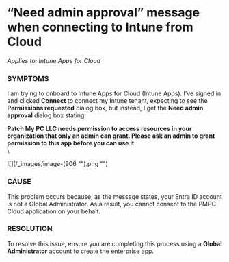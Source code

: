# “Need admin approval” message when connecting to Intune from Cloud

_Applies to: Intune Apps for Cloud_

### SYMPTOMS

I am trying to onboard to Intune Apps for Cloud (Intune Apps). I’ve signed in and clicked **Connect** to connect my Intune tenant, expecting to see the **Permissions requested** dialog box, but instead, I get the **Need admin approval** dialog box stating:

**Patch My PC LLC needs permission to access resources in your organization that only an admin can grant. Please ask an admin to grant permission to this app before you can use it.**\
\


![](/_images/image-(906 "").png "")

### CAUSE

This problem occurs because, as the message states, your Entra ID account is not a Global Administrator. As a result, you cannot consent to the PMPC Cloud application on your behalf.

### RESOLUTION

To resolve this issue, ensure you are completing this process using a **Global Administrator** account to create the enterprise app.

